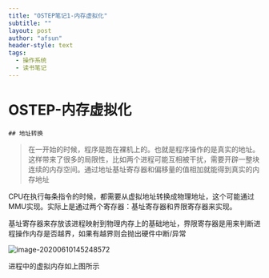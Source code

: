 ```yaml
---
title: "OSTEP笔记1-内存虚拟化"
subtitle: ""
layout: post
author: "afsun"
header-style: text
tags:
  - 操作系统	
  - 读书笔记
---
```

# OSTEP-内存虚拟化

	## 地址转换

> 在一开始的时候，程序是跑在裸机上的。也就是程序操作的是真实的地址。这样带来了很多的局限性，比如两个进程可能互相被干扰，需要开辟一整块连续的内存空间。通过地址基址寄存器和偏移量的值相加就能得到真实的内存地址

​	CPU在执行每条指令的时候，都需要从虚拟地址转换成物理地址，这个可能通过MMU实现。实际上是通过两个寄存器：基址寄存器和界限寄存器来实现。

基址寄存器来存放该进程映射到物理内存上的基础地址，界限寄存器是用来判断进程操作内存是否越界，如果有越界则会抛出硬件中断/异常

![image-20200610145248572](https://tuchuansun.oss-cn-hangzhou.aliyuncs.com/image-20200610145248572.png)

进程中的虚拟内存如上图所示

